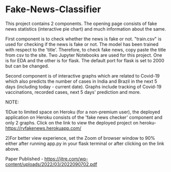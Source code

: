 # Fake-News-Classifier

This project contains 2 components. The opening page consists of fake news statistics (interactive pie chart) and much information about the same. 

First component is to check whether the news is fake or not. "train.csv" is used for checking if the news is fake or not. The model has been trained with respect to the 'title'. Therefore, to check fake news, copy paste the title from csv to the site. Two Jupyter Notebooks are used for this project. One is for EDA and the other is for flask. The default port for flask is set to 2000 but can be changed. 

Second component is of interactive graphs which are related to Covid-19 which also predicts the number of cases in India and Brazil in the next 5 days (including today - current date). Graphs include tracking of Covid-19 vaccinations, recorded cases, next 5 days' prediction and more. 

NOTE:

1)Due to limited space on Heroku (for a non-premium user), the deployed application on Heroku consists of the 'fake news checker' component and only 2 graphs. Click on the link to view the deployed project on heroku- https://rvfakenews.herokuapp.com/

2)For better view experience, set the Zoom of browser window to 90% either after running app.py in your flask terminal or after clicking on the link above.


Paper Published -  https://ijtre.com/wp-content/uploads/2022/03/2022090702.pdf
